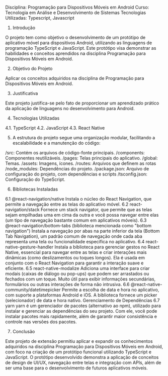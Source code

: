 Disciplina: Programação para Dispositivos Móveis em Android
Curso: Tecnologia em Análise e Desenvolvimento de Sistemas
Tecnologias Utilizadas: Typescript, Javascript

1. Introdução

O projeto tem como objetivo o desenvolvimento de um protótipo de aplicativo móvel para dispositivos Android, utilizando as linguagens de programação TypeScript e JavaScript. Este protótipo visa demonstrar as habilidades e conceitos aprendidos na disciplina Programação para Dispositivos Móveis em Android.

2. Objetivo do Projeto

Aplicar os conceitos adquiridos na disciplina de Programação para Dispositivos Móveis em Android.

3. Justificativa

Este projeto justifica-se pelo fato de proporcionar um aprendizado prático da aplicação de linguagens no desenvolvimento para Android.

4. Tecnologias Utilizadas
   
4.1. TypeScript
4.2. JavaScript
4.3. React Native

5. A estrutura do projeto segue uma organização modular, facilitando a escalabilidade e a manutenção do código:

/src: Contém os arquivos de código-fonte principais.
/components: Componentes reutilizáveis.
/pages: Telas principais do aplicativo.
/global: Temas.
/assets: Imagens, ícones.
/routes:  Arquivos que definem as rotas
/node_modules: Dependências do projeto.
/package.json: Arquivo de configuração do projeto, com dependências e scripts
/tsconfig.json: Configuração do TypeScript.

6. Bibliotecas Instaladas

6.1 @react-navigation/native
Instala o núcleo do React Navigation, que permite a navegação entre as telas do aplicativo móvel.
6.2 react-navigation/stack
Fornece um stack navigator, que permite que as telas sejam empilhadas uma em cima da outra e você possa navegar entre elas (um tipo de navegação bastante comum em aplicativos móveis).
6.3 @react-navigation/bottom-tabs (biblioteca mencionada como "bottom navigation")
Instala a navegação por abas na parte inferior da tela (Bottom Tab Navigation), um padrão comum de navegação onde cada aba representa uma tela ou funcionalidade específica no aplicativo.
6.4 react-native-gesture-handler
Instala a biblioteca para gerenciar gestos no React Native, essencial para navegar entre as telas e criar interações mais dinâmicas (como deslizamentos ou toques longos). Ela é usada em conjunto com o React Navigation para garantir a interação suave e eficiente.
6.5 react-native-modalize
Adiciona uma interface para criar modais (caixas de diálogo ou pop-ups) que podem ser arrastados ou fechados com um toque. Muito útil para exibir informações secundárias, formulários ou outras interações de forma não intrusiva.
6.6 @react-native-community/datetimepicker
Permite a escolha de data e hora no aplicativo, com suporte a plataformas Android e iOS. A biblioteca fornece um picker (selecionador) de data e hora nativo.
Gerenciamento de Dependências
6.7 yarn
yarn é um gerenciador de pacotes (alternativo ao npm), utilizado para instalar e gerenciar as dependências do seu projeto. Com ele, você pode instalar pacotes mais rapidamente, além de garantir maior consistência e controle nas versões dos pacotes.

7. Conclusão
    
Este projeto de extensão permitiu aplicar e expandir os conhecimentos adquiridos na disciplina Programação para Dispositivos Móveis em Android, com foco na criação de um protótipo funcional utilizando TypeScript e JavaScript. O protótipo desenvolvido demonstra a aplicação de conceitos de design de UI/UX, navegação entre telas e integração com APIs, além de ser uma base para o desenvolvimento de futuros aplicativos móveis.



